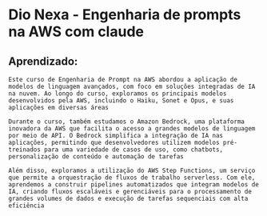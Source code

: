 # Dio Nexa - Engenharia de prompts na AWS com claude

## Aprendizado:

`Este curso de Engenharia de Prompt na AWS abordou a aplicação de modelos de linguagem avançados, com foco em soluções integradas de IA na nuvem. Ao longo do curso, exploramos os principais modelos desenvolvidos pela AWS, incluindo o Haiku, Sonet e Opus, e suas aplicações em diversas áreas `

`Durante o curso, também estudamos o Amazon Bedrock, uma plataforma inovadora da AWS que facilita o acesso a grandes modelos de linguagem por meio de API. O Bedrock simplifica a integração de IA nas aplicações, permitindo que desenvolvedores utilizem modelos pré-treinados para uma variedade de casos de uso, como chatbots, personalização de conteúdo e automação de tarefas`

`Além disso, exploramos a utilização do AWS Step Functions, um serviço que permite a orquestração de fluxos de trabalho serverless. Com ele, aprendemos a construir pipelines automatizados que integram modelos de IA, criando fluxos escaláveis e gerenciáveis para o processamento de grandes volumes de dados e execução de tarefas sequenciais com alta eficiência `